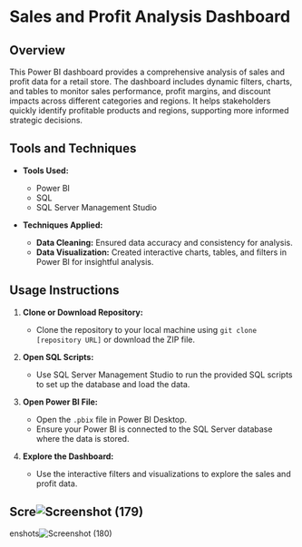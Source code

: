 # Sales and Profit Analysis Dashboard

## Overview
This Power BI dashboard provides a comprehensive analysis of sales and profit data for a retail store. The dashboard includes dynamic filters, charts, and tables to monitor sales performance, profit margins, and discount impacts across different categories and regions. It helps stakeholders quickly identify profitable products and regions, supporting more informed strategic decisions.

## Tools and Techniques

- **Tools Used:**
  - Power BI
  - SQL
  - SQL Server Management Studio

- **Techniques Applied:**
  - **Data Cleaning:** Ensured data accuracy and consistency for analysis.
   - **Data Visualization:** Created interactive charts, tables, and filters in Power BI for insightful analysis.

## Usage Instructions

1. **Clone or Download Repository:**
   - Clone the repository to your local machine using `git clone [repository URL]` or download the ZIP file.

2. **Open SQL Scripts:**
   - Use SQL Server Management Studio to run the provided SQL scripts to set up the database and load the data.

3. **Open Power BI File:**
   - Open the `.pbix` file in Power BI Desktop.
   - Ensure your Power BI is connected to the SQL Server database where the data is stored.

4. **Explore the Dashboard:**
   - Use the interactive filters and visualizations to explore the sales and profit data.

## Scre![Screenshot (179)](https://github.com/Mayank5221/Sales-Profit-Dashboard/assets/128227932/3f1728bd-c9c7-445f-93a4-3d95545499f7)
enshots![Screenshot (180)](https://github.com/Mayank5221/Sales-Profit-Dashboard/assets/128227932/01ce286f-dc69-4211-b9ea-d032911e1614)


